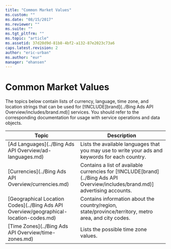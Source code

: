 ```yaml
---
title: "Common Market Values"
ms.custom: ""
ms.date: "08/15/2017"
ms.reviewer: ""
ms.suite: ""
ms.tgt_pltfrm: ""
ms.topic: "article"
ms.assetid: 37d20d9d-81b8-4bf2-a132-87e2023c73a6
caps.latest.revision: 2
author: "eric-urban"
ms.author: "eur"
manager: "ehansen"
---
```

# Common Market Values
The topics below contain lists of currency, language, time zone, and location strings that can be used for [!INCLUDE[brand](../Bing Ads API Overview/includes/brand.md)] services. You should refer to the corresponding documentation for usage with service operations and data objects.

|Topic|Description|
|---------|---------------|
|[Ad Languages](../Bing Ads API Overview/ad-languages.md)|Lists the available languages that you may use to write your ads and keywords for each country.|
|[Currencies](../Bing Ads API Overview/currencies.md)|Contains a list of available currencies for [!INCLUDE[brand](../Bing Ads API Overview/includes/brand.md)] advertising accounts.|
|[Geographical Location Codes](../Bing Ads API Overview/geographical-location-codes.md)|Contains information about the country/region, state/province/territory, metro area, and city codes.|
|[Time Zones](../Bing Ads API Overview/time-zones.md)|Lists the possible time zone values.|
